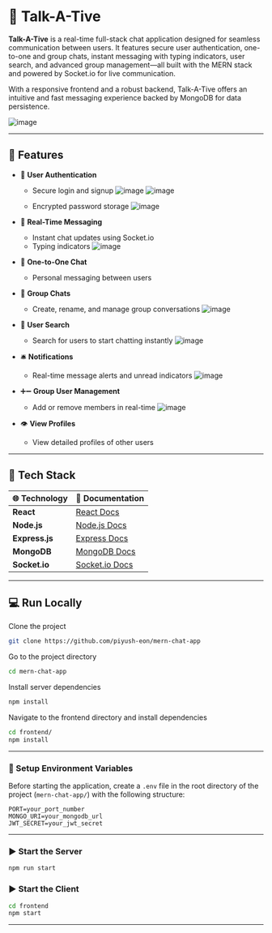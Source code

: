 # 💬 Talk-A-Tive

**Talk-A-Tive** is a real-time full-stack chat application designed for seamless communication between users. It features secure user authentication, one-to-one and group chats, instant messaging with typing indicators, user search, and advanced group management—all built with the MERN stack and powered by Socket.io for live communication.  

With a responsive frontend and a robust backend, Talk-A-Tive offers an intuitive and fast messaging experience backed by MongoDB for data persistence.

![image](https://github.com/user-attachments/assets/0bd6d9b0-c4c9-4002-a32c-72101834e20f)

---

## 🚀 Features

- 🔐 **User Authentication**
  - Secure login and signup
  ![image](https://github.com/user-attachments/assets/c9820c7c-749a-4419-85b8-05bab7fa26a7)
  ![image](https://github.com/user-attachments/assets/11be02b2-960a-4f2c-bf40-a5a7128768fa)

  - Encrypted password storage
  ![image](https://github.com/user-attachments/assets/7b9451ec-e80a-47ca-937b-2a39c06f101b)

- 💬 **Real-Time Messaging**
  - Instant chat updates using Socket.io
  - Typing indicators
  ![image](https://github.com/user-attachments/assets/dc105b82-0a18-4fba-9c71-7fa06631f6af)

- 👤 **One-to-One Chat**
  - Personal messaging between users
  

- 👥 **Group Chats**
  - Create, rename, and manage group conversations
  ![image](https://github.com/user-attachments/assets/6960eb41-3759-4802-afa1-aa4da690cb39)

- 🔎 **User Search**
  - Search for users to start chatting instantly
  ![image](https://github.com/user-attachments/assets/652755a0-8cc3-45ca-9344-85d91e529ff2)

- 🛎️ **Notifications**
  - Real-time message alerts and unread indicators
  ![image](https://github.com/user-attachments/assets/63b684cb-fe40-4c35-a11c-3e56f5b8462c)

- ➕➖ **Group User Management**
  - Add or remove members in real-time
  ![image](https://github.com/user-attachments/assets/d253b2bb-b619-4748-a711-5d3a59f231c4)

- 👁️ **View Profiles**
  - View detailed profiles of other users
  

---

## 🧪 Tech Stack

| 🌐 Technology     | 📖 Documentation                                   |
|-------------------|----------------------------------------------------|
| **React**         | [React Docs](https://react.dev/)                   |
| **Node.js**       | [Node.js Docs](https://nodejs.org/)                |
| **Express.js**    | [Express Docs](https://expressjs.com/)             |
| **MongoDB**       | [MongoDB Docs](https://www.mongodb.com/docs/)      |
| **Socket.io**     | [Socket.io Docs](https://socket.io/docs/)          |

---

## 💻 Run Locally

Clone the project

```bash
git clone https://github.com/piyush-eon/mern-chat-app
```

Go to the project directory

```bash
cd mern-chat-app
```

Install server dependencies

```bash
npm install
```

Navigate to the frontend directory and install dependencies

```bash
cd frontend/
npm install
```

---

### 📄 Setup Environment Variables

Before starting the application, create a `.env` file in the root directory of the project (`mern-chat-app/`) with the following structure:

```env
PORT=your_port_number
MONGO_URI=your_mongodb_url
JWT_SECRET=your_jwt_secret
```

---

### ▶️ Start the Server

```bash
npm run start
```

### ▶️ Start the Client

```bash
cd frontend
npm start
```

---
